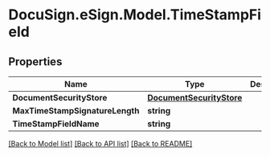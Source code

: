 # DocuSign.eSign.Model.TimeStampField
## Properties

Name | Type | Description | Notes
------------ | ------------- | ------------- | -------------
**DocumentSecurityStore** | [**DocumentSecurityStore**](DocumentSecurityStore.md) |  | [optional] 
**MaxTimeStampSignatureLength** | **string** |  | [optional] 
**TimeStampFieldName** | **string** |  | [optional] 

[[Back to Model list]](../README.md#documentation-for-models) [[Back to API list]](../README.md#documentation-for-api-endpoints) [[Back to README]](../README.md)


